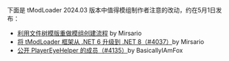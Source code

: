 <!--
The following Changes are Flagged As Noteworthy To Modders from 2024.3, releasing around May 1st: 

‼️ [Refactored mod creation to use a file tree of templates. (#4134)](<https://github.com/tModLoader/tModLoader/commit/dde87b499781cc465ddaa06ac587919481567cbf>) By: Mirsario
‼️ [Port TML from .NET 6 to .NET 8 (#4037)](<https://github.com/tModLoader/tModLoader/commit/e2efed715285927878889d6f5c1382ab01f18734>) By: Mirsario
‼️ [Publicizes PlayerEyeHelper members (#4135)](<https://github.com/tModLoader/tModLoader/commit/942af42147cfe0267a20dcbcf24173854f2f3308>) By: BasicallyIAmFox
-->

下面是 tModLoader 2024.03 版本中值得模组制作者注意的改动，约在5月1日发布：

- [利用文件树模版重做模组创建流程](<https://github.com/tModLoader/tModLoader/commit/dde87b499781cc465ddaa06ac587919481567cbf>) by Mirsario
- [将 tModLoader 框架从 .NET 6 升级到 .NET 8（#4037）](<https://github.com/tModLoader/tModLoader/commit/e2efed715285927878889d6f5c1382ab01f18734>)by Mirsario
- [公开 PlayerEyeHelper 的成员（#4135）](<https://github.com/tModLoader/tModLoader/commit/942af42147cfe0267a20dcbcf24173854f2f3308>)by BasicallyIAmFox

<!--
下面是 tModLoader 2024.03 版本中值得模组制作者注意的改动，约在5月1日发布：

- 利用文件树模版重做模组创建流程（https://github.com/tModLoader/tModLoader/commit/dde87b499781cc465ddaa06ac587919481567cbf）by Mirsario
- 将 tModLoader 框架从 .NET 6 升级到 .NET 8（#4037）（https://github.com/tModLoader/tModLoader/commit/e2efed715285927878889d6f5c1382ab01f18734）by Mirsario
- 公开 PlayerEyeHelper 的成员（#4135）（https://github.com/tModLoader/tModLoader/commit/942af42147cfe0267a20dcbcf24173854f2f3308by）BasicallyIAmFox
-->

